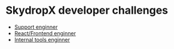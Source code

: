 # SkydropX developer challenges

- [Support enginner](https://github.com/Skydropx/developer-challenges/blob/master/support_engineer/challenge.md)
- [React/Frontend enginner](https://github.com/Skydropx/developer-challenges/blob/master/react_engineer/challenge.md)
- [Internal tools enginner](https://github.com/Skydropx/developer-challenges/blob/master/INtools_engineer/challenge.md)